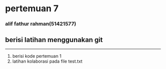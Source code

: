 # pertemuan 7
### alif fathur rahman(51421577)

## berisi latihan menggunakan git
---
1. berisi kode pertemuan 1
2. latihan kolaborasi pada file test.txt